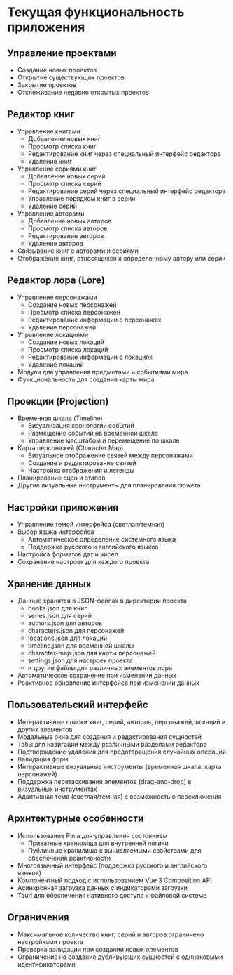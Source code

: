 # Текущая функциональность приложения

## Управление проектами

- Создание новых проектов
- Открытие существующих проектов
- Закрытие проектов
- Отслеживание недавно открытых проектов

## Редактор книг

- Управление книгами
  - Добавление новых книг
  - Просмотр списка книг
  - Редактирование книг через специальный интерфейс редактора
  - Удаление книг
- Управление сериями книг
  - Добавление новых серий
  - Просмотр списка серий
  - Редактирование серий через специальный интерфейс редактора
  - Управление порядком книг в серии
  - Удаление серий
- Управление авторами
  - Добавление новых авторов
  - Просмотр списка авторов
  - Редактирование авторов
  - Удаление авторов
- Связывание книг с авторами и сериями
- Отображение книг, относящихся к определенному автору или серии

## Редактор лора (Lore)

- Управление персонажами
  - Создание новых персонажей
  - Просмотр списка персонажей
  - Редактирование информации о персонажах
  - Удаление персонажей
- Управление локациями
  - Создание новых локаций
  - Просмотр списка локаций
  - Редактирование информации о локациях
  - Удаление локаций
- Модули для управления предметами и событиями мира
- Функциональность для создания карты мира

## Проекции (Projection)

- Временная шкала (Timeline)
  - Визуализация хронологии событий
  - Размещение событий на временной шкале
  - Управление масштабом и перемещение по шкале
- Карта персонажей (Character Map)
  - Визуальное отображение связей между персонажами
  - Создание и редактирование связей
  - Настройка отображения и легенды
- Планирование сцен и этапов
- Другие визуальные инструменты для планирования сюжета

## Настройки приложения

- Управление темой интерфейса (светлая/темная)
- Выбор языка интерфейса
  - Автоматическое определение системного языка
  - Поддержка русского и английского языков
- Настройка форматов дат и чисел
- Сохранение настроек для каждого проекта

## Хранение данных

- Данные хранятся в JSON-файлах в директории проекта
  - books.json для книг
  - series.json для серий
  - authors.json для авторов
  - characters.json для персонажей
  - locations.json для локаций
  - timeline.json для временной шкалы
  - character-map.json для карты персонажей
  - settings.json для настроек проекта
  - и другие файлы для различных элементов лора
- Автоматическое сохранение при изменении данных
- Реактивное обновление интерфейса при изменении данных

## Пользовательский интерфейс

- Интерактивные списки книг, серий, авторов, персонажей, локаций и других элементов
- Модальные окна для создания и редактирования сущностей
- Табы для навигации между различными разделами редактора
- Подтверждение удаления для предотвращения случайных операций
- Валидация форм
- Интерактивные визуальные инструменты (временная шкала, карта персонажей)
- Поддержка перетаскивания элементов (drag-and-drop) в визуальных инструментах
- Адаптивная тема (светлая/темная) с возможностью переключения

## Архитектурные особенности

- Использование Pinia для управления состоянием
  - Приватные хранилища для внутренней логики
  - Публичные хранилища с вычисляемыми свойствами для обеспечения реактивности
- Многоязычный интерфейс (поддержка русского и английского языков)
- Компонентный подход с использованием Vue 3 Composition API
- Асинхронная загрузка данных с индикаторами загрузки
- Tauri для обеспечения нативного доступа к файловой системе

## Ограничения

- Максимальное количество книг, серий и авторов ограничено настройками проекта
- Проверка валидации при создании новых элементов
- Ограничение на создание дублирующих сущностей с одинаковыми идентификаторами
